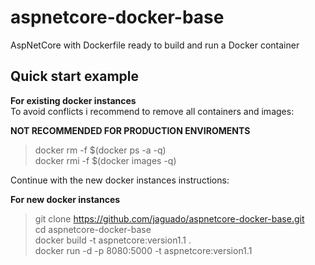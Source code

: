 # aspnetcore-docker-base #
AspNetCore with Dockerfile ready to build and run a Docker container  

## Quick start example ##

**For existing docker instances**  
To avoid conflicts i recommend to remove all containers and images: 
  
**NOT RECOMMENDED FOR PRODUCTION ENVIROMENTS**  
  
> docker rm  -f $(docker ps -a -q)  
> docker rmi -f $(docker images -q)  
  
Continue with the new docker instances instructions:  
  
  
**For new docker instances**  
  
> git clone https://github.com/jaguado/aspnetcore-docker-base.git  
> cd aspnetcore-docker-base  
> docker build -t aspnetcore:version1.1 .  
> docker run -d -p 8080:5000 -t aspnetcore:version1.1  
>  

